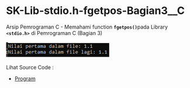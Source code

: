 # SK-Lib-stdio.h-fgetpos-Bagian3__C
Arsip Pemrograman C - Memahami function <code><b>fgetpos()</b></code>pada Library <code><b>&lt;stdio.h></b></code> di Pemrograman C (Bagian 3)<br><br>
<img src="https://github.com/RizkyKhapidsyah/SK-Lib-stdio.h-fgetpos-Bagian3__C/blob/master/SK-Lib-stdio.h-fgetpos-Bagian3__C/x64/result/001.PNG"><br><br>
Lihat Source Code : <br>
- <a href="https://github.com/RizkyKhapidsyah/SK-Lib-stdio.h-fgetpos-Bagian3__C/blob/master/SK-Lib-stdio.h-fgetpos-Bagian3__C/Source.c">Program</a>
